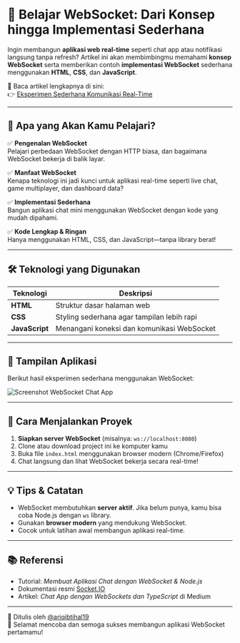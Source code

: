 # 💬 Belajar WebSocket: Dari Konsep hingga Implementasi Sederhana

Ingin membangun **aplikasi web real-time** seperti chat app atau notifikasi langsung tanpa refresh? Artikel ini akan membimbingmu memahami **konsep WebSocket** serta memberikan contoh **implementasi WebSocket** sederhana menggunakan **HTML**, **CSS**, dan **JavaScript**.

📖 Baca artikel lengkapnya di sini:  
👉 [Eksperimen Sederhana Komunikasi Real-Time](https://medium.com/@faiz.maulana1405/dari-http-ke-websocket-eksperimen-sederhana-komunikasi-real-time-624c47539211)

---

## 📘 Apa yang Akan Kamu Pelajari?

✅ **Pengenalan WebSocket**  
Pelajari perbedaan WebSocket dengan HTTP biasa, dan bagaimana WebSocket bekerja di balik layar.

✅ **Manfaat WebSocket**  
Kenapa teknologi ini jadi kunci untuk aplikasi real-time seperti live chat, game multiplayer, dan dashboard data?

✅ **Implementasi Sederhana**  
Bangun aplikasi chat mini menggunakan WebSocket dengan kode yang mudah dipahami.

✅ **Kode Lengkap & Ringan**  
Hanya menggunakan HTML, CSS, dan JavaScript—tanpa library berat!

---

## 🛠️ Teknologi yang Digunakan

| Teknologi     | Deskripsi                                        |
|---------------|--------------------------------------------------|
| **HTML**      | Struktur dasar halaman web                      |
| **CSS**       | Styling sederhana agar tampilan lebih rapi      |
| **JavaScript**| Menangani koneksi dan komunikasi WebSocket      |

---

## 📸 Tampilan Aplikasi  
Berikut hasil eksperimen sederhana menggunakan WebSocket:

![Screenshot WebSocket Chat App](https://medium.com/@faiz.maulana1405/dari-http-ke-websocket-eksperimen-sederhana-komunikasi-real-time-624c47539211)

---

## 🚀 Cara Menjalankan Proyek

1. **Siapkan server WebSocket** (misalnya: `ws://localhost:8080`)
2. Clone atau download project ini ke komputer kamu
3. Buka file `index.html` menggunakan browser modern (Chrome/Firefox)
4. Chat langsung dan lihat WebSocket bekerja secara real-time!

---

## 💡 Tips & Catatan

- WebSocket membutuhkan **server aktif**. Jika belum punya, kamu bisa coba Node.js dengan `ws` library.
- Gunakan **browser modern** yang mendukung WebSocket.
- Cocok untuk latihan awal membangun aplikasi real-time.

---

## 📚 Referensi

- Tutorial: *Membuat Aplikasi Chat dengan WebSocket & Node.js*
- Dokumentasi resmi [Socket.IO](https://socket.io/docs/)
- Artikel: *Chat App dengan WebSockets dan TypeScript* di Medium

---

📌 Ditulis oleh [@ariqibtihal19](https://medium.com/@faiz.maulana1405)  
🎉 Selamat mencoba dan semoga sukses membangun aplikasi WebSocket pertamamu!
